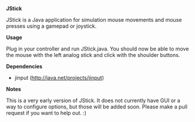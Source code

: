 __JStick__

JStick is a Java application for simulation mouse movements and mouse presses using a gamepad or joystick.

__Usage__

Plug in your controller and run JStick.java. You should now be able to move the mouse with the left analog stick and
click with the shoulder buttons.

__Dependencies__

* jinput (http://java.net/projects/jinput)

__Notes__

This is a very early version of JStick. It does not currently have GUI or a way to configure options,
but those will be added soon. Please make a pull request if you want to help out. :)
